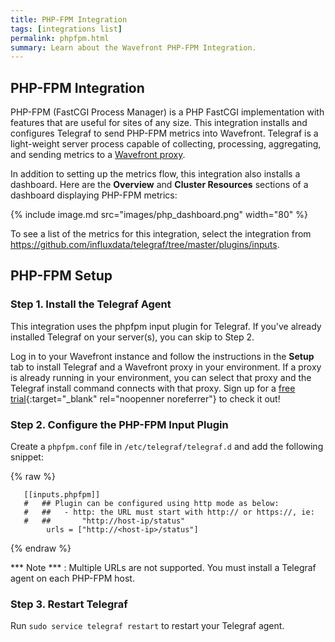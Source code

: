 ```yaml
---
title: PHP-FPM Integration
tags: [integrations list]
permalink: phpfpm.html
summary: Learn about the Wavefront PHP-FPM Integration.
---
```

## PHP-FPM Integration
PHP-FPM (FastCGI Process Manager) is a PHP FastCGI implementation with features that are useful for sites of any size. This integration installs and configures Telegraf to send PHP-FPM metrics into Wavefront. Telegraf is a light-weight server process capable of collecting, processing, aggregating, and sending metrics to a [Wavefront proxy](https://docs.wavefront.com/proxies.html).

In addition to setting up the metrics flow, this integration also installs a dashboard. Here are the **Overview** and **Cluster Resources** sections of a dashboard displaying PHP-FPM  metrics:

{% include image.md src="images/php_dashboard.png" width="80" %}


To see a list of the metrics for this integration, select the integration from <https://github.com/influxdata/telegraf/tree/master/plugins/inputs>.
## PHP-FPM Setup



### Step 1. Install the Telegraf Agent
This integration uses the phpfpm input plugin for Telegraf. If you've already installed Telegraf on your server(s), you can skip to Step 2.

Log in to your Wavefront instance and follow the instructions in the **Setup** tab to install Telegraf and a Wavefront proxy in your environment. If a proxy is already running in your environment, you can select that proxy and the Telegraf install command connects with that proxy. Sign up for a [free trial](https://tanzu.vmware.com/observability?utm_source=docs.vmware.com&utm_medium=referral&utm_campaign=docs-front-page){:target="_blank" rel="noopenner noreferrer"} to check it out!

### Step 2. Configure the PHP-FPM Input Plugin

Create a `phpfpm.conf` file in `/etc/telegraf/telegraf.d` and add the following snippet:

{% raw %}
```
   [[inputs.phpfpm]]
   #   ## Plugin can be configured using http mode as below:
   #   ##   - http: the URL must start with http:// or https://, ie:
   #   ##       "http://host-ip/status"
        urls = ["http://<host-ip>/status"]
```
{% endraw %}

*** Note *** :  Multiple URLs are not supported. You must install a Telegraf agent on each PHP-FPM host.

### Step 3. Restart Telegraf

Run `sudo service telegraf restart` to restart your Telegraf agent.



